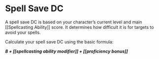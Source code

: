 # Spell Save DC

A spell save DC is based on your character’s current level and main [[Spellcasting Ability]] score. It determines how difficult it is for targets to avoid your spells.

Calculate your spell save DC using the basic formula: 

***8 + [[spellcasting ability modifier]] + [[proficiency bonus]]***